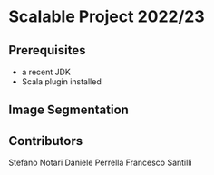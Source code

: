 # Scalable Project 2022/23

## Prerequisites

* a recent JDK
* Scala plugin installed

## Image Segmentation

## Contributors

Stefano Notari
Daniele Perrella
Francesco Santilli